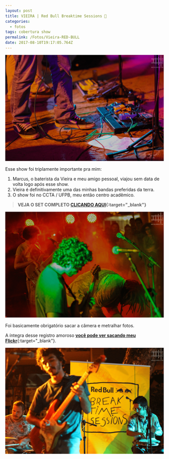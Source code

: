 ```yaml
---
layout: post
title: VIEIRA | Red Bull Breaktime Sessions 🎸
categories:
  - fotos
tags: cobertura show
permalink: /Fotos/Vieira-RED-BULL
date: 2017-08-10T19:17:05.764Z
---
```

![foto multicolorida de pés do guitarrista, pedaleiras de guitarra e vários cabos](/images/uploads/vieira03.png)

Esse show foi triplamente importante pra mim:

1. Marcus, o baterista da Vieira e meu amigo pessoal, viajou sem data de volta logo após esse show.
2. Vieira é definitivamente uma das minhas bandas preferidas da terra.
3. O show foi no CCTA / UFPB, meu então centro acadêmico.

> **VEJA O SET COMPLETO [CLICANDO AQUI](https://flic.kr/s/aHskWFq2Lw){:target="_blank"}**

![foto multicoloria de vieira, guitarrista e baixista](/images/uploads/vieira02.png)

Foi basicamente obrigatório sacar a câmera e metralhar fotos.

A íntegra desse registro amoroso [**você pode ver sacando meu Flickr**](https://flic.kr/s/aHskWFq2Lw){:target="_blank"}.

![foto do baterista, guitarrista e percussionista com banner do evento escrito RED BULL BREAKTIME SESSIONS](/images/uploads/vieira01.png)